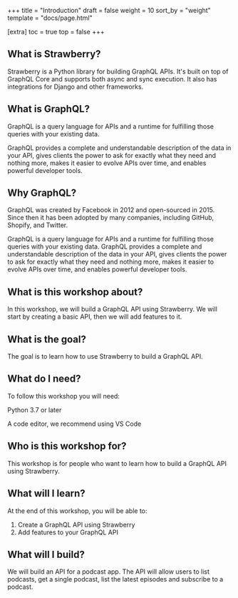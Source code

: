+++
title = "Introduction"
draft = false
weight = 10
sort_by = "weight"
template = "docs/page.html"

[extra]
toc = true
top = false
+++

## What is Strawberry?

Strawberry is a Python library for building GraphQL APIs. It's built on top of
GraphQL Core and supports both async and sync execution. It also has
integrations for Django and other frameworks.

## What is GraphQL?

GraphQL is a query language for APIs and a runtime for fulfilling those queries
with your existing data.

GraphQL provides a complete and understandable description of the data in your
API, gives clients the power to ask for exactly what they need and nothing more,
makes it easier to evolve APIs over time, and enables powerful developer tools.

## Why GraphQL?

GraphQL was created by Facebook in 2012 and open-sourced in 2015. Since then it
has been adopted by many companies, including GitHub, Shopify, and Twitter.

GraphQL is a query language for APIs and a runtime for fulfilling those queries
with your existing data. GraphQL provides a complete and understandable
description of the data in your API, gives clients the power to ask for exactly
what they need and nothing more, makes it easier to evolve APIs over time, and
enables powerful developer tools.

## What is this workshop about?

In this workshop, we will build a GraphQL API using Strawberry. We will start by
creating a basic API, then we will add features to it.

## What is the goal?

The goal is to learn how to use Strawberry to build a GraphQL API.

## What do I need?

To follow this workshop you will need:

Python 3.7 or later

A code editor, we recommend using VS Code

## Who is this workshop for?

This workshop is for people who want to learn how to build a GraphQL API using
Strawberry.

## What will I learn?

At the end of this workshop, you will be able to:

1. Create a GraphQL API using Strawberry
2. Add features to your GraphQL API

## What will I build?

We will build an API for a podcast app. The API will allow users to list
podcasts, get a single podcast, list the latest episodes and subscribe to a
podcast.
